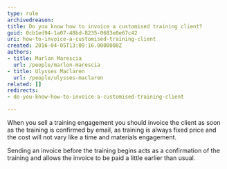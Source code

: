 ```yaml
---
type: rule
archivedreason: 
title: Do you know how to invoice a customised training client?
guid: 0cb1ed94-1a07-48bd-8235-0683e0e67c42
uri: how-to-invoice-a-customised-training-client
created: 2016-04-05T13:09:16.0000000Z
authors:
- title: Marlon Marescia
  url: /people/marlon-marescia
- title: Ulysses Maclaren
  url: /people/ulysses-maclaren
related: []
redirects:
- do-you-know-how-to-invoice-a-customised-training-client

---
```


When you sell a training engagement you should invoice the client as soon as the training is confirmed by email, as training is always fixed price and the cost will not vary like a time and materials engagement.

<!--endintro-->

Sending an invoice before the training begins acts as a confirmation of the training and allows the invoice to be paid a little earlier than usual.
